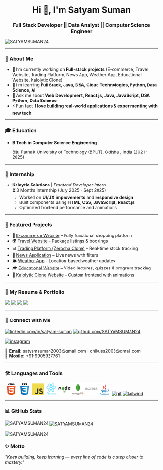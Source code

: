 <h1 align="center">Hi 👋, I'm Satyam Suman</h1>
<h3 align="center">Full Stack Developer || Data Analyst || Computer Science Engineer </h3>

<p align="left"> <img src="https://komarev.com/ghpvc/?username=SATYAMSUMAN24&label=Profile%20views&color=0e75b6&style=flat" alt="SATYAMSUMAN24" /> </p>

---

### 🚀 About Me  
- 🔭 I’m currently working on **Full-stack projects** (E-commerce, Travel Website, Trading Platform, News App, Weather App, Educational Website, Kalolytic Clone)  
- 🌱 I’m learning **Full Stack, Java, DSA, Cloud Technologies, Python, Data Science, Ai**
- 💬 Ask me about **Web Development, React.js, Java, JavaScript, DSA Python, Data Science**  
- ⚡ Fun fact: **I love building real-world applications & experimenting with new tech**  

---

### 🎓 Education  
- **B.Tech in Computer Science Engineering** 

    Biju Patnaik University of Technology (BPUT), Odisha , India (2021 - 2025)

---

### 💼 Internship  
- **Kaloytic Solutions** | *Frontend Developer Intern*  
  ⏳ 3 Months Internship  (July 2025 - Sept 2025)
  - Worked on **UI/UX improvements** and **responsive design**  
  - Built components using **HTML, CSS, JavaScript, React.js**  
  - Optimized frontend performance and animations  

---

### 📂 Featured Projects  
- 🛒 [E-commerce Website](#) – Fully functional shopping platform  
- 🌍 [Travel Website](#) – Package listings & bookings  
- 📊 [Trading Platform (Zerodha Clone)](#) – Real-time stock tracking  
- 📰 [News Application](#) – Live news with filters  
- 🌦 [Weather App](#) – Location-based weather updates  
- 🎓 [Educational Website](#) – Video lectures, quizzes & progress tracking  
- 🏢 [Kalolytic Clone Website](#) – Custom frontend with animations
 

---

### 📑 My Resume  & Portfolio
<a href="/doc/Satyamsuman__resume.pdf" target="_blank">
  <img src="https://img.shields.io/badge/Resume-Full%20Stack%20Developer-blue?style=for-the-badge&logo=readthedocs" />
</a>  

<a href="/doc/Satyamsuman_data_analysis.pdf" target="_blank">
  <img src="https://img.shields.io/badge/Resume-Data%20Analyst-green?style=for-the-badge&logo=readthedocs" />
</a>  
<a href="https://satyam-suman-portfolio-1.vercel.app/" target="_blank">
  <img src="https://img.shields.io/badge/Portfolio-Website-blueviolet?style=for-the-badge&logo=vercel" />
</a>
<a href="https://satyamsumanreact12.vercel.app/" target="_blank">
  <img src="https://img.shields.io/badge/Portfolio-Website-blueviolet?style=for-the-badge&logo=vercel" />
</a>

---

### 🤝 Connect with Me  
<p align="left">
<a href="https://www.linkedin.com/in/satyamsuman2003/" target="blank"><img align="center" src="https://raw.githubusercontent.com/rahuldkjain/github-profile-readme-generator/master/src/images/icons/Social/linked-in-alt.svg" alt="linkedin.com/in/satyam-suman" height="30" width="40" /></a>
<a href="https://github.com/SATYAMSUMAN24" target="blank"><img align="center" src="https://raw.githubusercontent.com/rahuldkjain/github-profile-readme-generator/master/src/images/icons/Social/github.svg" alt="github.com/SATYAMSUMAN24" height="30" width="40" /></a>

  
  <a href="https://www.instagram.com/satyamsuman6349/" target="blank"><img align="center" src="https://raw.githubusercontent.com/rahuldkjain/github-profile-readme-generator/master/src/images/icons/Social/instagram.svg" alt="instagram" height="30" width="40" /></a>
</p>

📧 **Email:** satyamsuman2003@gmail.com | chikuss2003@gmail.com  
📱 **Mobile:** +91-9905927761  

---

### 🛠 Languages and Tools  
<p align="left"> 
<a href="https://www.w3.org/html/" target="_blank"><img src="https://raw.githubusercontent.com/devicons/devicon/master/icons/html5/html5-original-wordmark.svg" alt="html5" width="40" height="40"/></a>
<a href="https://www.w3schools.com/css/" target="_blank"><img src="https://raw.githubusercontent.com/devicons/devicon/master/icons/css3/css3-original-wordmark.svg" alt="css3" width="40" height="40"/></a>
<a href="https://developer.mozilla.org/en-US/docs/Web/JavaScript" target="_blank"><img src="https://raw.githubusercontent.com/devicons/devicon/master/icons/javascript/javascript-original.svg" alt="javascript" width="40" height="40"/></a>
<a href="https://reactjs.org/" target="_blank"><img src="https://raw.githubusercontent.com/devicons/devicon/master/icons/react/react-original-wordmark.svg" alt="react" width="40" height="40"/></a>
<a href="https://nodejs.org" target="_blank"><img src="https://raw.githubusercontent.com/devicons/devicon/master/icons/nodejs/nodejs-original-wordmark.svg" alt="nodejs" width="40" height="40"/></a>
<a href="https://www.mongodb.com/" target="_blank"><img src="https://raw.githubusercontent.com/devicons/devicon/master/icons/mongodb/mongodb-original-wordmark.svg" alt="mongodb" width="40" height="40"/></a>
<a href="https://expressjs.com/" target="_blank"><img src="https://raw.githubusercontent.com/devicons/devicon/master/icons/express/express-original-wordmark.svg" alt="express" width="40" height="40"/></a>
<a href="https://www.java.com" target="_blank"><img src="https://raw.githubusercontent.com/devicons/devicon/master/icons/java/java-original.svg" alt="java" width="40" height="40"/></a>
<a href="https://git-scm.com/" target="_blank"><img src="https://www.vectorlogo.zone/logos/git-scm/git-scm-icon.svg" alt="git" width="40" height="40"/></a>
<a href="https://tailwindcss.com/" target="_blank"><img src="https://www.vectorlogo.zone/logos/tailwindcss/tailwindcss-icon.svg" alt="tailwind" width="40" height="40"/></a>
</p>

---

### 📊 GitHub Stats  
<p><img align="left" src="https://github-readme-stats.vercel.app/api/top-langs?username=SATYAMSUMAN24&show_icons=true&locale=en&layout=compact" alt="SATYAMSUMAN24" /></p>

<p>&nbsp;<img align="center" src="https://github-readme-stats.vercel.app/api?username=SATYAMSUMAN24&show_icons=true&locale=en" alt="SATYAMSUMAN24" /></p>

<p><img align="center" src="https://github-readme-streak-stats.herokuapp.com/?user=SATYAMSUMAN24&" alt="SATYAMSUMAN24" /></p>

### ✨ Motto  
_"Keep building, keep learning — every line of code is a step closer to mastery."_  
